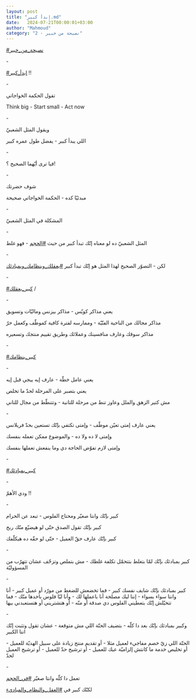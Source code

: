 ```yaml
---
layout: post
title: "إبدأ كبير.md"
date:   2024-07-21T00:00:01+03:00
author: "Mahmoud"
category: "2 - نصيحة من خبير"
---
```

[<u>\#نصيحة_من_خبير</u>](https://www.facebook.com/hashtag/%D9%86%D8%B5%D9%8A%D8%AD%D8%A9_%D9%85%D9%86_%D8%AE%D8%A8%D9%8A%D8%B1?__eep__=6&__cft__%5b0%5d=AZXMBziqr0eNppYXvDoWf4qq80fjI93bzp669lhTLrdfFhGAOjrLOENvqUy1oLYTVllR57TwoqJLkzsZYCgMgO1ufKIVYji9cwXQ15Gg0ORbP4Mc3lvMfAE3TWRNuVEUNrqbM1m6OffDo-okZKDFM4hxbAJadCAVDbMKYDi1BoDE6A&__tn__=*NK-R)

\-

[<u>\#إبدأ_كبير</u>](https://www.facebook.com/hashtag/%D8%A5%D8%A8%D8%AF%D8%A3_%D9%83%D8%A8%D9%8A%D8%B1?__eep__=6&__cft__%5b0%5d=AZXMBziqr0eNppYXvDoWf4qq80fjI93bzp669lhTLrdfFhGAOjrLOENvqUy1oLYTVllR57TwoqJLkzsZYCgMgO1ufKIVYji9cwXQ15Gg0ORbP4Mc3lvMfAE3TWRNuVEUNrqbM1m6OffDo-okZKDFM4hxbAJadCAVDbMKYDi1BoDE6A&__tn__=*NK-R)
!!

\-

تقول الحكمة الخواجاتي

Think big - Start small - Act now

\-

ويقول المثل الشعبيّ

اللي يبدأ كبير - يفضل طول عمره كبير

\-

فيا ترى أيّهما الصحيح ؟!

\-

شوف حضرتك

مبدئيّا كده - الحكمة الخواجاتي صحيحة

\-

المشكلة في المثل الشعبيّ

\-

المثل الشعبيّ ده لو معناه إنّك تبدأ كبير من حيث
[<u>\#الحجم</u>](https://www.facebook.com/hashtag/%D8%A7%D9%84%D8%AD%D8%AC%D9%85?__eep__=6&__cft__%5b0%5d=AZXMBziqr0eNppYXvDoWf4qq80fjI93bzp669lhTLrdfFhGAOjrLOENvqUy1oLYTVllR57TwoqJLkzsZYCgMgO1ufKIVYji9cwXQ15Gg0ORbP4Mc3lvMfAE3TWRNuVEUNrqbM1m6OffDo-okZKDFM4hxbAJadCAVDbMKYDi1BoDE6A&__tn__=*NK-R) -
فهو غلط

\-

لكن - التصوّر الصحيح لهذا المثل هو إنّك تبدأ كبير
[<u>\#بعقلك_وبنظامك_وبمبادئك</u>](https://www.facebook.com/hashtag/%D8%A8%D8%B9%D9%82%D9%84%D9%83_%D9%88%D8%A8%D9%86%D8%B8%D8%A7%D9%85%D9%83_%D9%88%D8%A8%D9%85%D8%A8%D8%A7%D8%AF%D8%A6%D9%83?__eep__=6&__cft__%5b0%5d=AZXMBziqr0eNppYXvDoWf4qq80fjI93bzp669lhTLrdfFhGAOjrLOENvqUy1oLYTVllR57TwoqJLkzsZYCgMgO1ufKIVYji9cwXQ15Gg0ORbP4Mc3lvMfAE3TWRNuVEUNrqbM1m6OffDo-okZKDFM4hxbAJadCAVDbMKYDi1BoDE6A&__tn__=*NK-R)

\-

[<u>\#كبير_بعقلك</u>](https://www.facebook.com/hashtag/%D9%83%D8%A8%D9%8A%D8%B1_%D8%A8%D8%B9%D9%82%D9%84%D9%83?__eep__=6&__cft__%5b0%5d=AZXMBziqr0eNppYXvDoWf4qq80fjI93bzp669lhTLrdfFhGAOjrLOENvqUy1oLYTVllR57TwoqJLkzsZYCgMgO1ufKIVYji9cwXQ15Gg0ORbP4Mc3lvMfAE3TWRNuVEUNrqbM1m6OffDo-okZKDFM4hxbAJadCAVDbMKYDi1BoDE6A&__tn__=*NK-R)
/

\-

يعني مذاكر كويّس - مذاكر بيزنس وماليّات وتسويق

مذاكر مجالك من الناحية الفنّيّة - وممارسه لفترة كافية
كموظّف وكعمل حرّ

مذاكر سوقك وعارف منافسينك وعملائك وطريق تقييم منتجك
وتسعيره

\-

[<u>\#كبير_بنظامك</u>](https://www.facebook.com/hashtag/%D9%83%D8%A8%D9%8A%D8%B1_%D8%A8%D9%86%D8%B8%D8%A7%D9%85%D9%83?__eep__=6&__cft__%5b0%5d=AZXMBziqr0eNppYXvDoWf4qq80fjI93bzp669lhTLrdfFhGAOjrLOENvqUy1oLYTVllR57TwoqJLkzsZYCgMgO1ufKIVYji9cwXQ15Gg0ORbP4Mc3lvMfAE3TWRNuVEUNrqbM1m6OffDo-okZKDFM4hxbAJadCAVDbMKYDi1BoDE6A&__tn__=*NK-R)

\-

يعني عامل خطّة - عارف إيه ييجي قبل إيه

يعني بتصبر على المرحلة لحدّ ما تخلص

مش كتير الزهق والملل وعاوز تنط من مرحلة للتانية - وتتنطّط
من مجال للتاني

\-

يعني عارف إمتى تعيّن موظّف - وإمتى تكتفي بإنّك تستعين بحدّ
فريلانس

وإمتى لا ده ولا ده - والموضوع ممكن تعمله بنفسك

وإمتى لازم تفوّض الحاجة دي وما ينفعش تعملها بنفسك

\-

[<u>\#كبير_بمبادئك</u>](https://www.facebook.com/hashtag/%D9%83%D8%A8%D9%8A%D8%B1_%D8%A8%D9%85%D8%A8%D8%A7%D8%AF%D8%A6%D9%83?__eep__=6&__cft__%5b0%5d=AZXMBziqr0eNppYXvDoWf4qq80fjI93bzp669lhTLrdfFhGAOjrLOENvqUy1oLYTVllR57TwoqJLkzsZYCgMgO1ufKIVYji9cwXQ15Gg0ORbP4Mc3lvMfAE3TWRNuVEUNrqbM1m6OffDo-okZKDFM4hxbAJadCAVDbMKYDi1BoDE6A&__tn__=*NK-R)

\-

ودي الأهمّ !!

\-

كبير بإنّك وانتا صغيّر ومحتاج الفلوس - تبعد عن
الحرام

كبير بإنّك تقول الصدق حتّى لو هيضيّع منّك ربح

كبير بإنّك عارف حقّ العميل - حتّى لو حقّه ده هيكلّفك

\-

كبير بمبادئك بإنّك لمّا بتغلط بتتحمّل تكلفة غلطك - مش بتملص
وتزحّف عشان تتهرّب من المسؤوليّة

\-

كبير بمبادئك بإنّك شايف نفسك كبير - فما تخضعش للضغط من
مورّد أو عميل كبير - أنا وانتا سواء بسواء - إنتا ليك مصلحة أنا باعملها
لك - وأنا ليّا فلوس باخدها منّك - فما تتخيّلش إنّك بتعطيني الفلوس دي صدقة أو
منّه - أو هتشتريني أو هتستعبدني بيها

\-

وكبير بمبادئك بإنّك بعد دا كلّه - بتضيف الحتّة اللي مش
متوقعة - عشان تقول وتثبت إنّك انتا الكبير

الحتّة اللي زيّ خصم مفاجيء لعميل مثلا - أو تقديم منتج
زيادة على سبيل الهديّة للعميل - أو تخليص خدمة ما كانتش إلزاميّة عيك
للعميل - أو ترشيح حدّ للعميل - أو ترشيح العميل لحدّ

\-

تعمل دا كلّه وانتا صغيّر
[<u>\#في_الحجم</u>](https://www.facebook.com/hashtag/%D9%81%D9%8A_%D8%A7%D9%84%D8%AD%D8%AC%D9%85?__eep__=6&__cft__%5b0%5d=AZXMBziqr0eNppYXvDoWf4qq80fjI93bzp669lhTLrdfFhGAOjrLOENvqUy1oLYTVllR57TwoqJLkzsZYCgMgO1ufKIVYji9cwXQ15Gg0ORbP4Mc3lvMfAE3TWRNuVEUNrqbM1m6OffDo-okZKDFM4hxbAJadCAVDbMKYDi1BoDE6A&__tn__=*NK-R)

لكنّك كبير في
[<u>\#العقل_والنظام_والمباديء</u>](https://www.facebook.com/hashtag/%D8%A7%D9%84%D8%B9%D9%82%D9%84_%D9%88%D8%A7%D9%84%D9%86%D8%B8%D8%A7%D9%85_%D9%88%D8%A7%D9%84%D9%85%D8%A8%D8%A7%D8%AF%D9%8A%D8%A1?__eep__=6&__cft__%5b0%5d=AZXMBziqr0eNppYXvDoWf4qq80fjI93bzp669lhTLrdfFhGAOjrLOENvqUy1oLYTVllR57TwoqJLkzsZYCgMgO1ufKIVYji9cwXQ15Gg0ORbP4Mc3lvMfAE3TWRNuVEUNrqbM1m6OffDo-okZKDFM4hxbAJadCAVDbMKYDi1BoDE6A&__tn__=*NK-R)
